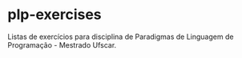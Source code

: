 # plp-exercises
Listas de exercícios para disciplina de Paradigmas de Linguagem de Programação - Mestrado Ufscar.
